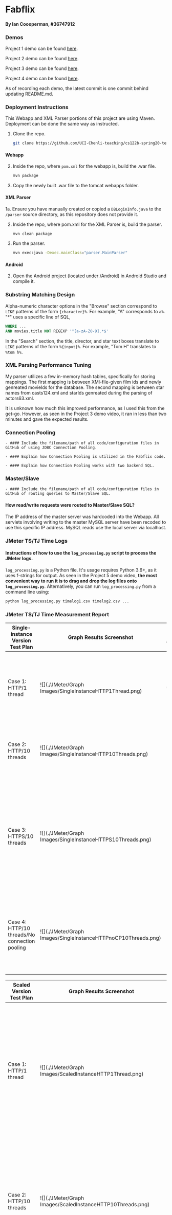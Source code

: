 # Fabflix
#### By Ian Coooperman, #36747912

### Demos
Project 1 demo can be found [here](https://www.youtube.com/watch?v=gSUd3sx91NA&feature=youtu.be).

Project 2 demo can be found [here](https://www.youtube.com/watch?v=IIdI8JKQr2c&feature=youtu.be).

Project 3 demo can be found [here](https://youtu.be/EX0emZpuaIQ).

Project 4 demo can be found [here](https://www.youtube.com/watch?v=B6YfYBYagEw).

As of recording each demo, the latest commit is one commit behind updating README.md.

### Deployment Instructions
This Webapp and XML Parser portions of this project are using Maven. Deployment can be done the same way as instructed.

1. Clone the repo.
    ```bash
    git clone https://github.com/UCI-Chenli-teaching/cs122b-spring20-team-132.git
    ```

#### Webapp

2. Inside the repo, where `pom.xml` for the webapp is, build the .war file.
    ```bash
    mvn package
    ```
3. Copy the newly built .war file to the tomcat webapps folder.

#### XML Parser
1a. Ensure you have manually created or copied a `DBLoginInfo.java` to the `/parser` source directory, as this repository does not provide it.

2. Inside the repo, where pom.xml for the XML Parser is, build the parser.

    ```bash
    mvn clean package
    ```
3. Run the parser.
    ```bash
    mvn exec:java -Dexec.mainClass="parser.MainParser"
    ```

#### Android
2. Open the Android project (located under /Android) in Android Studio and compile it.

### Substring Matching Design
Alpha-numeric character options in the "Browse" section correspond to `LIKE` patterns of the form `{character}%`. For example, "A" corresponds to `a%`. "*" uses a specific line of SQL,
```SQL
WHERE ...
AND movies.title NOT REGEXP '^[a-zA-Z0-9].*$'
```

In the "Search" section, the title, director, and star text boxes translate to `LIKE` patterns of the form `%{input}%`. For example, "Tom H" translates to
`%tom h%`.

### XML Parsing Performance Tuning
My parser utilizes a few in-memory hash tables, specifically for storing mappings. The first mapping is between XMl-file-given film ids and newly genreated movieIds for the database. The second mapping is between star names from casts124.xml and starIds genreated during the parsing of actors63.xml.

It is unknown how much this improved performance, as I used this from the get-go. However, as seen in the Project 3 demo video, it ran in less than two minutes and gave the expected results.

### Connection Pooling
    - #### Include the filename/path of all code/configuration files in GitHub of using JDBC Connection Pooling.

    - #### Explain how Connection Pooling is utilized in the Fabflix code.

    - #### Explain how Connection Pooling works with two backend SQL.


### Master/Slave
    - #### Include the filename/path of all code/configuration files in GitHub of routing queries to Master/Slave SQL.

#### How read/write requests were routed to Master/Slave SQL?
The IP address of the master server was hardcoded into the Webapp. All servlets involving writing to the master MySQL server have been recoded to use this specific IP address. MySQL reads use the local server via localhost.


### JMeter TS/TJ Time Logs
#### Instructions of how to use the `log_processing.py` script to process the JMeter logs.
`log_processing.py` is a Python file. It's usage requires Python 3.6+, as it uses f-strings for output. As seen in the Project 5 demo video, **the most convenient way to run it is to drag and drop the log files onto `log_processing.py`**. Alternatively, you can run `log_processing.py` from a command line using:
```bash
python log_processing.py timelog1.csv timelog2.csv ...
```


### JMeter TS/TJ Time Measurement Report

| **Single-instance Version Test Plan**          | **Graph Results Screenshot** | **Average Query Time(ms)** | **Average Search Servlet Time(ms)** | **Average JDBC Time(ms)** | **Analysis** |
|------------------------------------------------|------------------------------|----------------------------|-------------------------------------|---------------------------|--------------|
| Case 1: HTTP/1 thread                          | ![](./JMeter/Graph Images/SingleInstanceHTTP1Thread.png)   | 92                         | 8.83369061733537                                  | 8.314043707797103                        | It makes sense for this test to be the fastest of the single-instance tests. There was only 1 thread.           |
| Case 2: HTTP/10 threads                        | ![](./JMeter/Graph Images/SingleInstanceHTTP10Threads.png)   | 113                         | 31.106115862755157                                  | 30.686052935238394                        | A greater amount of time is taken due to having to serve 10 "users" at once.          |
| Case 3: HTTPS/10 threads                       | ![](./JMeter/Graph Images/SingleInstanceHTTPS10Threads.png)   | 110                         | 29.233709809008506                                  | 28.73863731199856                        | Marginally lower than the previous case. Perhaps not enough of a difference to be statistically significant. This might have something to do with HTTP/2.           |
| Case 4: HTTP/10 threads/No connection pooling  | ![](./JMeter/Graph Images/SingleInstanceHTTPnoCP10Threads.png)   | 150                         | 67.18116470124882                                  | 66.69322895351982                        | Having to open and close a new database connection for every request eats up a huge amount of time.           |

| **Scaled Version Test Plan**                   | **Graph Results Screenshot** | **Average Query Time(ms)** | **Average Search Servlet Time(ms)** | **Average JDBC Time(ms)** | **Analysis** |
|------------------------------------------------|------------------------------|----------------------------|-------------------------------------|---------------------------|--------------|
| Case 1: HTTP/1 thread                          | ![](./JMeter/Graph Images/ScaledInstanceHTTP1Thread.png)   | 93                         | 9.823091247161253                                  | 9.111653647993931                        | Slightly higher then the equivalent test on the single instance. This could be because some extra time is taken by the load balancer to serve content from either the Master server or the Slave server.          |
| Case 2: HTTP/10 threads                        | ![](./JMeter/Graph Images/ScaledInstanceHTTP10Threads.png)   | 99                         | 16.07140874019679                               | 15.541118922255926                        | Load balancing comes in handy as half of the "users" are routed to the Master server and half to the Slave. This is significantly faster than the equivalent case on the single instance.           |
| Case 3: HTTP/10 threads/No connection pooling  | ![](./JMeter/Graph Images/ScaledInstanceHTTPnoCP10Threads.png)   | 120                         | 33.17946760003799                                  | 32.3769268504161                        | Creating and closing a database connection for every request once again takes its toll.          |

### Member Contribution
I am the only person in this group/team. I did all the work.